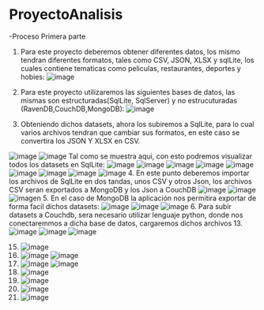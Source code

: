 # ProyectoAnalisis 
-Proceso Primera parte
1. Para este proyecto deberemos obtener diferentes datos, los mismo tendran diferentes formatos, tales como
CSV, JSON, XLSX y sqlLite, los cuales contiene tematicas como peliculas, restaurantes, deportes y hobies:
![image](https://github.com/Morales-Gilmar-Vladimir/ProyectoAnalisis/assets/117743690/d96e9102-6825-4f23-9a1a-89225794232f)
2. Para este proyecto utilizaremos las siguientes bases de datos, las mismas son estructuradas(SqlLite, SqlServer) y  no estrucuturadas
(RavenDB,CouchDB,MongoDB):
![image](https://github.com/Morales-Gilmar-Vladimir/ProyectoAnalisis/assets/117743690/dee0ef10-fa20-4094-9128-ee9759701ea7)

3. Obteniendo dichos datasets, ahora los subiremos a SqlLite, para lo cual varios archivos tendran que cambiar sus formatos,
en este caso se convertira los JSON Y XLSX en CSV.

![image](https://github.com/Morales-Gilmar-Vladimir/ProyectoAnalisis/assets/117743690/b5bcef0e-2f98-4ef9-bf4c-d6ef9d286db1)
![image](https://github.com/Morales-Gilmar-Vladimir/ProyectoAnalisis/assets/112398547/f688c1f5-ce5a-41c7-a1ea-1f9c5d4e95a6)
Tal como se muestra aqui, con esto podremos visualizar todos los datasets en SqlLite:
![image](https://github.com/Morales-Gilmar-Vladimir/ProyectoAnalisis/assets/117743690/41764ccb-70c7-4d3b-a29c-4cf1b52fd444)
![image](https://github.com/Morales-Gilmar-Vladimir/ProyectoAnalisis/assets/117743690/8adcc683-d3ff-4b14-bb63-f2a0eca3649e)
![image](https://github.com/Morales-Gilmar-Vladimir/ProyectoAnalisis/assets/117743690/fd865ee4-5641-42df-a45d-71eafedc2236)
![image](https://github.com/Morales-Gilmar-Vladimir/ProyectoAnalisis/assets/117743690/af7be4c3-4c52-415e-ab02-8435a11f31aa) 
![image](https://github.com/Morales-Gilmar-Vladimir/ProyectoAnalisis/assets/117743690/203964d0-6d06-476c-b2e8-2821f626b060)
![image](https://github.com/Morales-Gilmar-Vladimir/ProyectoAnalisis/assets/117743690/4a68adfb-bdf1-4ce4-9178-96cec3563f42)
![image](https://github.com/Morales-Gilmar-Vladimir/ProyectoAnalisis/assets/117743690/eb3452fd-8ffa-41b4-9666-39eba50e52c6)
![image](https://github.com/Morales-Gilmar-Vladimir/ProyectoAnalisis/assets/117743690/acd9e320-ddca-473e-9ab6-c20bdfd157b0)
![image](https://github.com/Morales-Gilmar-Vladimir/ProyectoAnalisis/assets/117743690/47fe6ee0-a8b3-43e2-8550-33823bbbed3f)
4. En este punto deberemos importar los archivos de SqlLite en dos tandas, unos CSV y otros Json, los archivos CSV seran exportados 
a MongoDB y los Json a CouchDB
![image](https://github.com/Morales-Gilmar-Vladimir/ProyectoAnalisis/assets/112398547/089265b3-4efb-4ae5-8a41-a409b6f9462f) 
![image](https://github.com/Morales-Gilmar-Vladimir/ProyectoAnalisis/assets/112398547/d9b59fce-ab75-420b-9c0f-18afa4442ef6)
![imagen](https://github.com/Morales-Gilmar-Vladimir/ProyectoAnalisis/assets/117743844/e9e0c1e4-9532-4235-b8c6-fc7952e531e1)
5. En el caso de MongoDB la aplicación nos permitira exportar de forma facil dichos datasets:
![image](https://github.com/Morales-Gilmar-Vladimir/ProyectoAnalisis/assets/112398547/489c9454-f7c3-42cd-8143-8945b68e5085)
![image](https://github.com/Morales-Gilmar-Vladimir/ProyectoAnalisis/assets/112398547/9974009a-d506-4746-9c0e-6c65a075d4fe)
![image](https://github.com/Morales-Gilmar-Vladimir/ProyectoAnalisis/assets/112398547/ef78ab63-c91e-4e0e-8ee7-5c896af7c909)
6. Para subir datasets a Couchdb, sera necesario utilizar lenguaje python, donde nos conectaremmos a dicha base de datos, cargaremos 
dichos archivos 
13. ![image](https://github.com/Morales-Gilmar-Vladimir/ProyectoAnalisis/assets/112398547/69aaab24-83a6-4f5a-831e-82092e9876b1)
    ![image](https://github.com/Morales-Gilmar-Vladimir/ProyectoAnalisis/assets/112398547/5ee26e9a-d1de-4b30-8366-a6af6a6d092c)
    ![image](https://github.com/Morales-Gilmar-Vladimir/ProyectoAnalisis/assets/112398547/0a3dca4a-774e-49bc-b046-4d7d414e0e6c)

15. ![image](https://github.com/Morales-Gilmar-Vladimir/ProyectoAnalisis/assets/112398547/14c54252-c8a5-4b43-8fad-eb0027e7d84a)
16. ![image](https://github.com/Morales-Gilmar-Vladimir/ProyectoAnalisis/assets/112398547/8caf58d1-f162-42de-b63f-c0fb08f0a35a)
    ![image](https://github.com/Morales-Gilmar-Vladimir/ProyectoAnalisis/assets/112398547/c1309f78-0992-45a4-8fce-0936c6fb5e0b)
17. ![image](https://github.com/Morales-Gilmar-Vladimir/ProyectoAnalisis/assets/112398547/c283c74c-4898-4c0b-b672-2b9ca310b2ac)
    ![image](https://github.com/Morales-Gilmar-Vladimir/ProyectoAnalisis/assets/112398547/a20c452a-285b-4b89-ac0f-a460cd2cc37f)
18. ![image](https://github.com/Morales-Gilmar-Vladimir/ProyectoAnalisis/assets/112398547/549ac445-f6ad-4002-9739-1a059bf20bb2)
19. ![image](https://github.com/Morales-Gilmar-Vladimir/ProyectoAnalisis/assets/112398547/f1c7991a-5230-47dc-bb15-ae063c0472ba)
20. ![image](https://github.com/Morales-Gilmar-Vladimir/ProyectoAnalisis/assets/112398547/d087802c-024c-45b9-b0a1-dc006f8236a6)
21. ![image](https://github.com/Morales-Gilmar-Vladimir/ProyectoAnalisis/assets/112398547/c252179a-6e10-4672-a69b-8e976df64492)

































    













